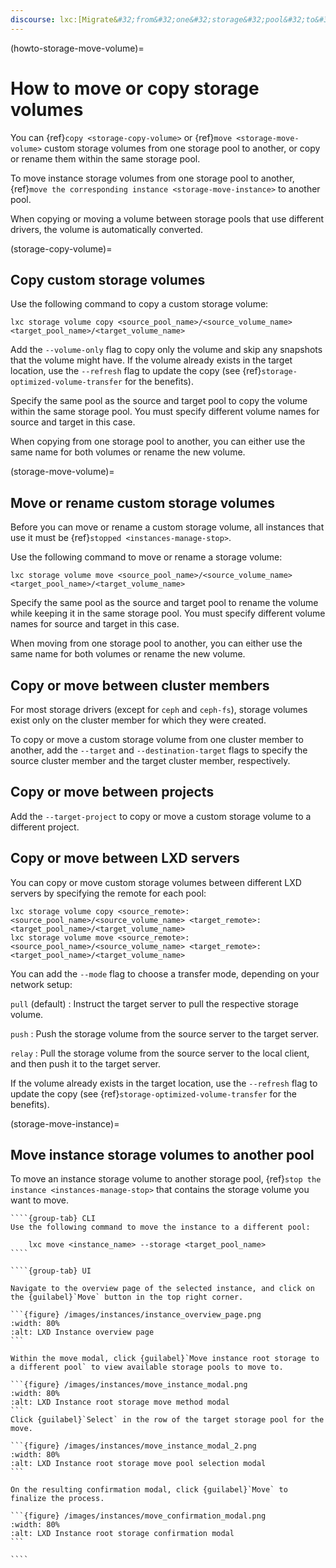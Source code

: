 ```yaml
---
discourse: lxc:[Migrate&#32;from&#32;one&#32;storage&#32;pool&#32;to&#32;another](10877)
---
```


(howto-storage-move-volume)=
# How to move or copy storage volumes

You can {ref}`copy <storage-copy-volume>` or {ref}`move <storage-move-volume>` custom storage volumes from one storage pool to another, or copy or rename them within the same storage pool.

To move instance storage volumes from one storage pool to another, {ref}`move the corresponding instance <storage-move-instance>` to another pool.

When copying or moving a volume between storage pools that use different drivers, the volume is automatically converted.

(storage-copy-volume)=
## Copy custom storage volumes

Use the following command to copy a custom storage volume:

    lxc storage volume copy <source_pool_name>/<source_volume_name> <target_pool_name>/<target_volume_name>

Add the `--volume-only` flag to copy only the volume and skip any snapshots that the volume might have.
If the volume already exists in the target location, use the `--refresh` flag to update the copy (see {ref}`storage-optimized-volume-transfer` for the benefits).

Specify the same pool as the source and target pool to copy the volume within the same storage pool.
You must specify different volume names for source and target in this case.

When copying from one storage pool to another, you can either use the same name for both volumes or rename the new volume.

(storage-move-volume)=
## Move or rename custom storage volumes

Before you can move or rename a custom storage volume, all instances that use it must be {ref}`stopped <instances-manage-stop>`.

Use the following command to move or rename a storage volume:

    lxc storage volume move <source_pool_name>/<source_volume_name> <target_pool_name>/<target_volume_name>

Specify the same pool as the source and target pool to rename the volume while keeping it in the same storage pool.
You must specify different volume names for source and target in this case.

When moving from one storage pool to another, you can either use the same name for both volumes or rename the new volume.

## Copy or move between cluster members

For most storage drivers (except for `ceph` and `ceph-fs`), storage volumes exist only on the cluster member for which they were created.

To copy or move a custom storage volume from one cluster member to another, add the `--target` and `--destination-target` flags to specify the source cluster member and the target cluster member, respectively.

## Copy or move between projects

Add the `--target-project` to copy or move a custom storage volume to a different project.

## Copy or move between LXD servers

You can copy or move custom storage volumes between different LXD servers by specifying the remote for each pool:

    lxc storage volume copy <source_remote>:<source_pool_name>/<source_volume_name> <target_remote>:<target_pool_name>/<target_volume_name>
    lxc storage volume move <source_remote>:<source_pool_name>/<source_volume_name> <target_remote>:<target_pool_name>/<target_volume_name>

You can add the `--mode` flag to choose a transfer mode, depending on your network setup:

`pull` (default)
: Instruct the target server to pull the respective storage volume.

`push`
: Push the storage volume from the source server to the target server.

`relay`
: Pull the storage volume from the source server to the local client, and then push it to the target server.

If the volume already exists in the target location, use the `--refresh` flag to update the copy (see {ref}`storage-optimized-volume-transfer` for the benefits).

(storage-move-instance)=
## Move instance storage volumes to another pool

To move an instance storage volume to another storage pool, {ref}`stop the instance <instances-manage-stop>` that contains the storage volume you want to move.

`````{tabs}
````{group-tab} CLI
Use the following command to move the instance to a different pool:

    lxc move <instance_name> --storage <target_pool_name>
````

````{group-tab} UI

Navigate to the overview page of the selected instance, and click on the {guilabel}`Move` button in the top right corner.

```{figure} /images/instances/instance_overview_page.png
:width: 80%
:alt: LXD Instance overview page
```

Within the move modal, click {guilabel}`Move instance root storage to a different pool` to view available storage pools to move to.

```{figure} /images/instances/move_instance_modal.png
:width: 80%
:alt: LXD Instance root storage move method modal
```
Click {guilabel}`Select` in the row of the target storage pool for the move.

```{figure} /images/instances/move_instance_modal_2.png
:width: 80%
:alt: LXD Instance root storage move pool selection modal
```

On the resulting confirmation modal, click {guilabel}`Move` to finalize the process.

```{figure} /images/instances/move_confirmation_modal.png
:width: 80%
:alt: LXD Instance root storage confirmation modal
```

````
`````
